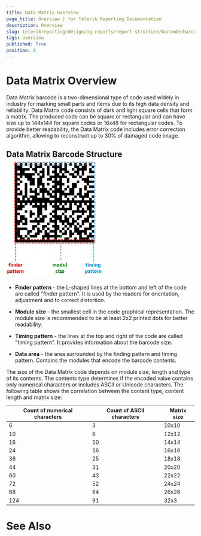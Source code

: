 ```yaml
---
title: Data Matrix Overview
page_title: Overview | for Telerik Reporting Documentation
description: Overview
slug: telerikreporting/designing-reports/report-structure/barcode/barcode-types/2d-barcodes/data-matrix/overview
tags: overview
published: True
position: 0
---
```


# Data Matrix Overview



Data Matrix barcode is a two-dimensional type of code used widely in industry for marking small parts and items due to its high data density and reliability.
        Data Matrix code consists of dark and light square cells that form a matrix. The produced code can be square or rectangular and can have size up to 144x144 for square codes
        or 16x48 for rectangular codes. To provide better readability, the Data Matrix code includes error correction algorithm, allowing to reconstruct up to 30% of damaged code image.
      

## Data Matrix Barcode Structure![barcode-datamatrix-structure](images/Barcodes/barcode-datamatrix-structure.png)

* __Finder pattern__ - the L-shaped lines at the bottom and left of the code are called "finder pattern". It is used by the readers for orientation, adjustment and to correct distortion.
            

* __Module size__ - the smallest cell in the code graphical representation. The module size is recommended to be at least 2x2 printed dots for better readability.
            

* __Timing pattern__ - the lines at the top and right of the code are called "timing pattern". It provides information about the barcode size.
            

* __Data area__ - the area surrounded by the finding pattern and timing pattern. Contains the modules that encode the barcode contents.
            

The size of the Data Matrix code depends on module size, length and type of its contents. The contents type determines if the encoded value contains only numerical characters or includes ASCII or Unicode characters.
          The following table shows the correlation between the content type, content length and matrix size:
        


| Count of numerical characters | Count of ASCII characters | Matrix size |
| ------ | ------ | ------ |
|6|3|10x10|
|10|6|12x12|
|16|10|14x14|
|24|16|16x16|
|36|25|18x18|
|44|31|20x20|
|60|43|22x22|
|72|52|24x24|
|88|64|26x26|
|124|91|32x3|




# See Also

